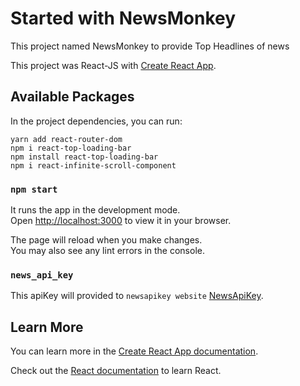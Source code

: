 # Started with NewsMonkey

This project named NewsMonkey to provide Top Headlines of news 

This project was React-JS with [Create React App](https://react.dev/).

## Available Packages

In the project dependencies, you can run:
```
yarn add react-router-dom
npm i react-top-loading-bar
npm install react-top-loading-bar
npm i react-infinite-scroll-component 
```

### `npm start`

It runs the app in the development mode.\
Open [http://localhost:3000](http://localhost:3000) to view it in your browser.

The page will reload when you make changes.\
You may also see any lint errors in the console.

### `news_api_key`

This apiKey will provided to `newsapikey website` [NewsApiKey](https://newsapi.org/).

## Learn More

You can learn more in the [Create React App documentation](https://facebook.github.io/create-react-app/docs/getting-started).

Check out the [React documentation](https://reactjs.org/) to learn React.
